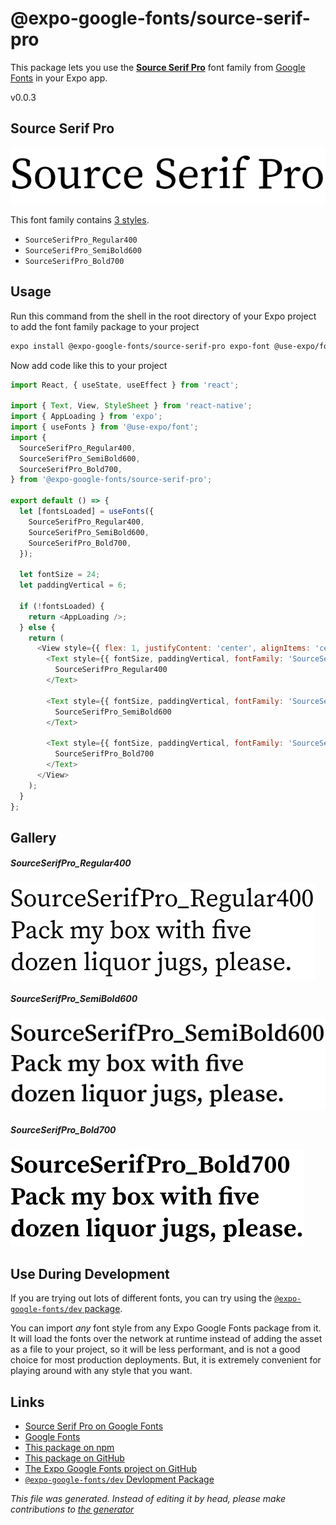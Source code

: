 # @expo-google-fonts/source-serif-pro

This package lets you use the [**Source Serif Pro**](https://fonts.google.com/specimen/Source+Serif+Pro) font family from [Google Fonts](https://fonts.google.com/) in your Expo app.

v0.0.3

## Source Serif Pro

![Source Serif Pro](./font-family.png)

This font family contains [3 styles](#gallery).

- `SourceSerifPro_Regular400`
- `SourceSerifPro_SemiBold600`
- `SourceSerifPro_Bold700`

## Usage

Run this command from the shell in the root directory of your Expo project to add the font family package to your project
```sh
expo install @expo-google-fonts/source-serif-pro expo-font @use-expo/font
```

Now add code like this to your project
```js
import React, { useState, useEffect } from 'react';

import { Text, View, StyleSheet } from 'react-native';
import { AppLoading } from 'expo';
import { useFonts } from '@use-expo/font';
import {
  SourceSerifPro_Regular400,
  SourceSerifPro_SemiBold600,
  SourceSerifPro_Bold700,
} from '@expo-google-fonts/source-serif-pro';

export default () => {
  let [fontsLoaded] = useFonts({
    SourceSerifPro_Regular400,
    SourceSerifPro_SemiBold600,
    SourceSerifPro_Bold700,
  });

  let fontSize = 24;
  let paddingVertical = 6;

  if (!fontsLoaded) {
    return <AppLoading />;
  } else {
    return (
      <View style={{ flex: 1, justifyContent: 'center', alignItems: 'center' }}>
        <Text style={{ fontSize, paddingVertical, fontFamily: 'SourceSerifPro_Regular400' }}>
          SourceSerifPro_Regular400
        </Text>

        <Text style={{ fontSize, paddingVertical, fontFamily: 'SourceSerifPro_SemiBold600' }}>
          SourceSerifPro_SemiBold600
        </Text>

        <Text style={{ fontSize, paddingVertical, fontFamily: 'SourceSerifPro_Bold700' }}>
          SourceSerifPro_Bold700
        </Text>
      </View>
    );
  }
};

```

## Gallery

##### SourceSerifPro_Regular400
![SourceSerifPro_Regular400](./f87f7b82ba7f18f5fc9e92b9a88f9da0c847cee069182948fc67c6440c888949.ttf.png)

##### SourceSerifPro_SemiBold600
![SourceSerifPro_SemiBold600](./21ba3c9624cb12920db48bb25f0e1db9398acab0031d2ae8f13b8628f4d02740.ttf.png)

##### SourceSerifPro_Bold700
![SourceSerifPro_Bold700](./eb04de6aca072d01a88545fa409c6264d93f9b38f86a0ecd3a00708917085bd8.ttf.png)


## Use During Development

If you are trying out lots of different fonts, you can try using the [`@expo-google-fonts/dev` package](https://www.npmjs.com/package/@expo-google-fonts/dev).

You can import *any* font style from any Expo Google Fonts package from it. It will load the fonts
over the network at runtime instead of adding the asset as a file to your project, so it will be 
less performant, and is not a good choice for most production deployments. But, it is extremely convenient
for playing around with any style that you want.

## Links

- [Source Serif Pro on Google Fonts](https://fonts.google.com/specimen/Source+Serif+Pro)
- [Google Fonts](https://fonts.google.com/)
- [This package on npm](https://www.npmjs.com/package/@expo-google-fonts/source-serif-pro)
- [This package on GitHub](https://github.com/expo/google-fonts/tree/master/font-packages/source-serif-pro)
- [The Expo Google Fonts project on GitHub](https://github.com/expo/google-fonts)
- [`@expo-google-fonts/dev` Devlopment Package](https://github.com/expo/google-fonts/tree/master/font-packages/dev)


*This file was generated. Instead of editing it by head, please make contributions to [the generator](https://github.com/expo/google-fonts/tree/master/packages/generator)*

